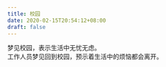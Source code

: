 ```yaml
---
title: 校园
date: 2020-02-15T20:54:12+08:00
draft: false
---
```


梦见校园，表示生活中无忧无虑。<br>
工作人员梦见回到校园，预示着生活中的烦恼都会离开。<br>
